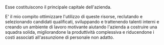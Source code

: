 Esse costituiscono il principale capitale dell'azienda.

E' il mio compito ottimizzare l'utilizzo di queste risorse, reclutando e selezionando candidati qualificati, sviluppando e trattenendo talenti interni e creando un ambiente di lavoro motivante aiutando l'azienda a costruire una squadra solida, migliorandone la produttività complessiva e riducendone i costi associati all'assunzione di personale non adatto.
